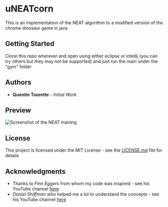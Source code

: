 # uNEATcorn
This is an implementation of the NEAT algorithm to a modified version of the chrome dinosaur game in java

## Getting Started
Clone this repo wherever and open using either eclipse or intellij (you can try others but they may not be supported) and just run the main under the "gym" folder

## Authors
* **Quentin Tourette** - *Initial Work*

## Preview
![Screenshot of the NEAT training](https://imgur.com/UYztbGv)

## License

This project is licensed under the MIT License - see the [LICENSE.md](LICENSE.md) file for details

## Acknowledgments

* Thanks to *Finn Eggers* from whom my code was inspired - see his YouTube channel [here](https://www.youtube.com/channel/UCaKAU8vQzS-_e5xt7NSK3Xw)
* *Daniel Shiffman* who helped me a lot to understand the concepts - see his YouTube channel [here](https://www.youtube.com/channel/UCvjgXvBlbQiydffZU7m1_aw)
